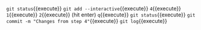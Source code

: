 `git status`{{execute}}
`git add --interactive`{{execute}}
`4`{{execute}}
`1`{{execute}}
`2`{{execute}}
(hit enter)
`q`{{execute}}
`git status`{{execute}}
`git commit -m "Changes from step 4"`{{execute}}
`git log`{{execute}}
